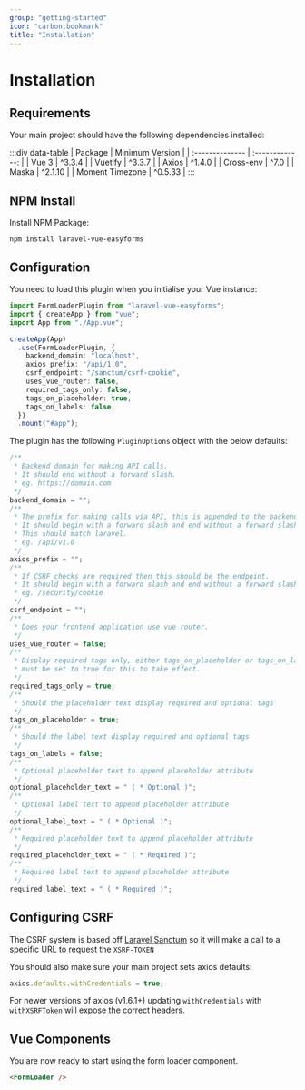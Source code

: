 ```yaml
---
group: "getting-started"
icon: "carbon:bookmark"
title: "Installation"
---
```


# Installation

## Requirements

Your main project should have the following dependencies installed:

:::div data-table
| Package | Minimum Version |
| :-------------- | :-------------: |
| Vue 3 | ^3.3.4 |
| Vuetify | ^3.3.7 |
| Axios | ^1.4.0 |
| Cross-env | ^7.0 |
| Maska | ^2.1.10 |
| Moment Timezone | ^0.5.33 |
:::

## NPM Install

Install NPM Package:

```shell
npm install laravel-vue-easyforms
```

## Configuration

You need to load this plugin when you initialise your Vue instance:

```typescript
import FormLoaderPlugin from "laravel-vue-easyforms";
import { createApp } from "vue";
import App from "./App.vue";

createApp(App)
  .use(FormLoaderPlugin, {
    backend_domain: "localhost",
    axios_prefix: "/api/1.0",
    csrf_endpoint: "/sanctum/csrf-cookie",
    uses_vue_router: false,
    required_tags_only: false,
    tags_on_placeholder: true,
    tags_on_labels: false,
  })
  .mount("#app");
```

The plugin has the following `PluginOptions` object with the below defaults:

```typescript
/**
 * Backend domain for making API calls.
 * It should end without a forward slash.
 * eg. https://domain.com
 */
backend_domain = "";
/**
 * The prefix for making calls via API, this is appended to the backend domain.
 * It should begin with a forward slash and end without a forward slash.
 * This should match laravel.
 * eg. /api/v1.0
 */
axios_prefix = "";
/**
 * If CSRF checks are required then this should be the endpoint.
 * It should begin with a forward slash and end without a forward slash.
 * eg. /security/cookie
 */
csrf_endpoint = "";
/**
 * Does your frontend application use vue router.
 */
uses_vue_router = false;
/**
 * Display required tags only, either tags_on_placeholder or tags_on_labels
 * must be set to true for this to take effect.
 */
required_tags_only = true;
/**
 * Should the placeholder text display required and optional tags
 */
tags_on_placeholder = true;
/**
 * Should the label text display required and optional tags
 */
tags_on_labels = false;
/**
 * Optional placeholder text to append placeholder attribute
 */
optional_placeholder_text = " ( * Optional )";
/**
 * Optional label text to append placeholder attribute
 */
optional_label_text = " ( * Optional )";
/**
 * Required placeholder text to append placeholder attribute
 */
required_placeholder_text = " ( * Required )";
/**
 * Required label text to append placeholder attribute
 */
required_label_text = " ( * Required )";
```

## Configuring CSRF

The CSRF system is based off [Laravel Sanctum](https://laravel.com/docs/10.x/sanctum#spa-authenticating) so it will make a call to a specific URL to request the `XSRF-TOKEN`

You should also make sure your main project sets axios defaults:

```js
axios.defaults.withCredentials = true;
```

For newer versions of axios (v1.6.1+) updating `withCredentials` with `withXSRFToken` will expose the correct headers.

## Vue Components

You are now ready to start using the form loader component.

```html
<FormLoader />
```
